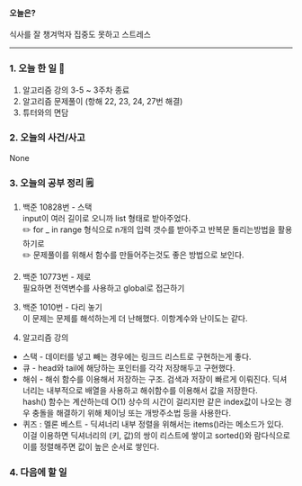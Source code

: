 #### 오늘은?
식사를 잘 챙겨먹자
집중도 못하고 스트레스

---
### 1. 오늘 한 일 📅
1. 알고리즘 강의 3-5 ~ 3주차 종료
2. 알고리즘 문제풀이 (항해 22, 23, 24, 27번 해결)
3. 튜터와의 면담

### 2. 오늘의 사건/사고 
None

### 3. 오늘의 공부 정리 🗒️
1. 백준 10828번 - 스택 <br>
input이 여러 길이로 오니까 list 형태로 받아주었다.<br>
✏️ for _ in range 형식으로 n개의 입력 갯수를 받아주고 반복문 돌리는방법을 활용하기로 <br>
✏️ 문제풀이를 위해서 함수를 만들어주는것도 좋은 방법으로 보인다.

2. 백준 10773번 - 제로 <br>
필요하면 전역변수를 사용하고 global로 접근하기<br>

3. 백준 1010번 - 다리 놓기 <br>
이 문제는 문제를 해석하는게 더 난해했다. 이항계수와 난이도는 같다. <br>

4. 알고리즘 강의
- 스택 - 데이터를 넣고 빼는 경우에는 링크드 리스트로 구현하는게 좋다.
- 큐 - head와 tail에 해당하는 포인터를 각각 저장해두고 구현했다.
- 해쉬 - 해쉬 함수를 이용해서 저장하는 구조. 검색과 저장이 빠르게 이뤄진다. 딕셔너리는 내부적으로 배열을 사용하고 해쉬함수를 이용해서 값을 저장한다.<br>
hash() 함수는 계산하는데 O(1) 상수의 시간이 걸리지만 같은 index값이 나오는 경우 충돌을 해결하기 위해 체이닝 또는 개방주소법 등을 사용한다.
- 퀴즈 : 멜론 베스트 - 딕셔너리 내부 정렬을 위해서는 items()라는 메소드가 있다. 이걸 이용하면 딕셔너리의 (키, 값)의 쌍이 리스트에 쌓이고 sorted()와 람다식으로 이를 정렬해주면 값이 높은 순서로 쌓인다.

### 4. 다음에 할 일

